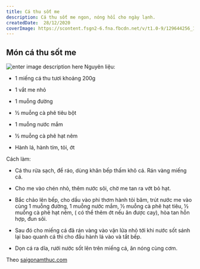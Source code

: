 ```yaml
---
title: Cá thu sốt me
description: Cá thu sốt me ngon, nóng hổi cho ngày lạnh. 
createdDate:  28/12/2020
coverImage: https://scontent.fsgn2-6.fna.fbcdn.net/v/t1.0-9/129644256_174864817664980_2954665938797813915_n.jpg?_nc_cat=110&ccb=2&_nc_sid=730e14&_nc_ohc=NmM9mZkSDvsAX8Vmlm7&_nc_ht=scontent.fsgn2-6.fna&oh=6a36a16f9f2952897d1fefa51fe54974&oe=600DE6B3
---
```

## Món cá thu sốt me
![enter image description here](https://scontent.fsgn2-6.fna.fbcdn.net/v/t1.0-9/129644256_174864817664980_2954665938797813915_n.jpg?_nc_cat=110&ccb=2&_nc_sid=730e14&_nc_ohc=NmM9mZkSDvsAX8Vmlm7&_nc_ht=scontent.fsgn2-6.fna&oh=6a36a16f9f2952897d1fefa51fe54974&oe=600DE6B3)
Nguyên liệu:

- 1 miếng cá thu tươi khoảng 200g

- 1 vắt me nhỏ

- 1 muỗng đường

- ½ muỗng cà phê tiêu bột

- 1 muỗng nước mắm

- ½ muỗng cà phê hạt nêm

- Hành lá, hành tím, tỏi, ớt

Cách làm:

- Cá thu rửa sạch, để ráo, dùng khăn bếp thấm khô cá. Rán vàng miếng cá.

- Cho me vào chén nhỏ, thêm nước sôi, chờ me tan ra vớt bỏ hạt.

- Bắc chảo lên bếp, cho dầu vào phi thơm hành tỏi băm, trút nước me vào cùng 1 muỗng đường, 1 muỗng nước mắm, ½ muỗng cà phê hạt tiêu, ½ muỗng cà phê hạt nêm, ( có thể thêm ớt nếu ăn được cay), hòa tan hỗn hợp, đun sôi.

- Sau đó cho miếng cá đã rán vàng vào vặn lửa nhỏ tới khi nước sốt sánh lại bao quanh cá thì cho đầu hành lá vào và tắt bếp.

- Dọn cá ra dĩa, rưới nước sốt lên trên miếng cá, ăn nóng cùng cơm.

Theo [saigonamthuc.com](http://saigonamthuc.com/?fbclid=IwAR2lcJlyjIybRkPb2eT5ehvNvdNtMlpNVyeqr0Dcsvd9mVNF1UTZ6AhiIfU)
